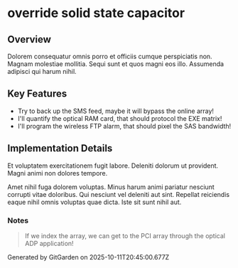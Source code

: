 # override solid state capacitor

## Overview
Dolorem consequatur omnis porro et officiis cumque perspiciatis non. Magnam molestiae mollitia. Sequi sunt et quos magni eos illo. Assumenda adipisci qui harum nihil.

## Key Features
- Try to back up the SMS feed, maybe it will bypass the online array!
- I'll quantify the optical RAM card, that should protocol the EXE matrix!
- I'll program the wireless FTP alarm, that should pixel the SAS bandwidth!

## Implementation Details
Et voluptatem exercitationem fugit labore. Deleniti dolorum ut provident. Magni animi non dolores tempore.
 Amet nihil fuga dolorem voluptas. Minus harum animi pariatur nesciunt corrupti vitae doloribus. Qui nesciunt vel deleniti aut sint. Repellat reiciendis eaque nihil omnis voluptas quae dicta. Iste sit sunt nihil aut.

### Notes
> If we index the array, we can get to the PCI array through the optical ADP application!

Generated by GitGarden on 2025-10-11T20:45:00.677Z
